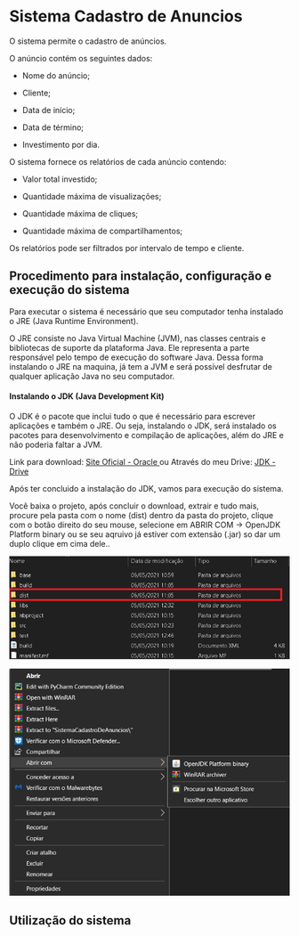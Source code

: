 # Sistema Cadastro de Anuncios

O sistema permite o cadastro de anúncios.

O anúncio contém os seguintes dados:

- Nome do anúncio;

- Cliente;

- Data de início;

- Data de término;

- Investimento por dia.

O sistema fornece os relatórios de cada anúncio contendo:

- Valor total investido;

- Quantidade máxima de visualizações;

- Quantidade máxima de cliques;

- Quantidade máxima de compartilhamentos;

Os relatórios pode ser filtrados por intervalo de tempo e cliente.


## Procedimento para instalação, configuração e execução do sistema

Para executar o sistema é necessário que seu computador tenha instalado o JRE (Java Runtime Environment).

O JRE consiste no Java Virtual Machine (JVM), nas classes centrais e bibliotecas de suporte da plataforma Java. Ele representa a parte responsável pelo tempo de execução do software Java. Dessa forma instalando o JRE na maquina, já tem a JVM e será possível desfrutar de qualquer aplicação Java no seu computador.


#### Instalando o JDK (Java Development Kit)

O JDK é o pacote que inclui tudo o que é necessário para escrever aplicações e também o JRE. Ou seja, instalando o JDK, será instalado os pacotes para desenvolvimento e compilação de aplicações, além do JRE e não poderia faltar a JVM.

Link para download: [ Site Oficial - Oracle ](https://www.oracle.com/java/technologies/javase-downloads.html)
ou
Através do meu Drive: [JDK - Drive](https://drive.google.com/file/d/1f6lVIjaXHSvQq6-LDrMDNyfZa-4JRjRb/view?usp=sharing)


Após ter concluido a instalação do JDK, vamos para execução do sistema.


Você baixa o projeto, após concluir o download, extrair e tudo mais, procure pela pasta com o nome (dist) dentro da pasta do projeto, clique com o botão direito do seu mouse, selecione em ABRIR COM -> OpenJDK Platform binary ou se seu aqruivo já estiver com extensão (.jar) so dar um duplo clique em cima dele..

![](https://github.com/KallSnake/sistemaCadastroDeAnuncios/blob/main/img/Abrir%20Projeto%202.png)

![](https://github.com/KallSnake/sistemaCadastroDeAnuncios/blob/main/img/Abrir%20Projeto%201.png)


## Utilização do sistema

